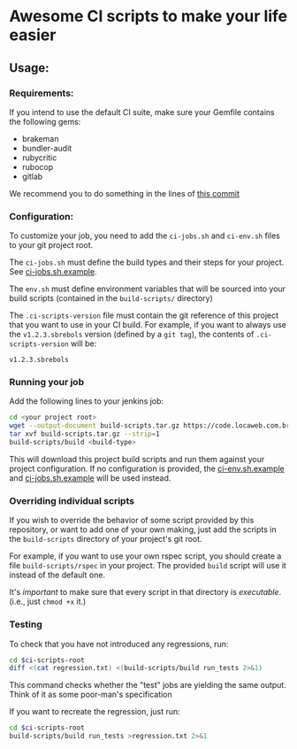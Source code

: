 # Awesome CI scripts to make your life easier

## Usage:

### Requirements:

If you intend to use the default CI suite, make sure your Gemfile contains the
following gems:

- brakeman
- bundler-audit
- rubycritic
- rubocop
- gitlab

We recommend you to do something in the lines of [this commit](https://code.locaweb.com.br/paas/recipes-manager/commit/e2aa7840fb5a50bac146f8ea47119246a75f0516)

### Configuration:

To customize your job, you need to add the `ci-jobs.sh` and `ci-env.sh` files to your
git project root.

The `ci-jobs.sh` must define the build types and their steps for your project. See
[ci-jobs.sh.example](./ci-jobs.sh.example).

The `env.sh` must define environment variables that will be sourced into your
build scripts (contained in the `build-scripts/` directory)

The `.ci-scripts-version` file must contain the git reference of this project
that you want to use in your CI build. For example, if you want to always use
the `v1.2.3.sbrebols` version (defined by a `git tag`), the contents of
`.ci-scripts-version` will be:

```
v1.2.3.sbrebols
```

### Running your job

Add the following lines to your jenkins job:

```sh
cd <your project root>
wget --output-document build-scripts.tar.gz https://code.locaweb.com.br/locawebcommon/ci-scripts/repository/archive.tar.gz?ref="$(cat .ci-scripts-version || echo master)"
tar xvf build-scripts.tar.gz --strip=1
build-scripts/build <build-type>
```

This will download this project build scripts and run them against your project
configuration. If no configuration is provided, the [ci-env.sh.example](./ci-env.sh.example)
and [ci-jobs.sh.example](./ci-jobs.sh.example) will be used instead.

### Overriding individual scripts

If you wish to override the behavior of some script provided by this repository,
or want to add one of your own making, just add the scripts in the
`build-scripts` directory of your project's git root.

For example, if you want to use your own rspec script, you should create a file
`build-scripts/rspec` in your project. The provided `build` script will use it
instead of the default one.

It's *important* to make sure that every script in that directory is
*executable*. (i.e., just `chmod +x` it.)

### Testing

To check that you have not introduced any regressions, run:

```sh
cd $ci-scripts-root
diff <(cat regression.txt) <(build-scripts/build run_tests 2>&1)
```

This command checks whether the "test" jobs are yielding the same output. Think
of it as some poor-man's specification

If you want to recreate the regression, just run:

```sh
cd $ci-scripts-root
build-scripts/build run_tests >regression.txt 2>&1
```
